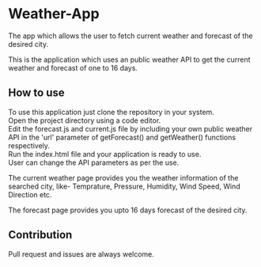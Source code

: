 # Weather-App
The app which allows the user to fetch current weather and forecast of the desired city.

This is the application which uses an public weather API to get the current weather and forecast of one to 16 days.

## How to use

To use this application just clone the repository in your system.<br>
Open the project directory using a code editor.<br>
Edit the forecast.js and current.js file by including your own public weather API in the 'url' parameter of getForecast() and getWeather() functions respectively.<br>
Run the index.html file and your application is ready to use.<br>
User can change the API parameters as per the use.<br>


The current weather page provides you the weather information of the searched city, like- Temprature, Pressure, Humidity, Wind Speed, Wind Direction etc.

The forecast page provides you upto 16 days forecast of the desired city.

## Contribution

Pull request and issues are always welcome.
